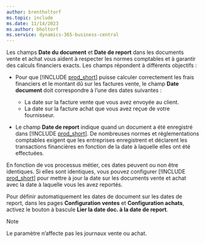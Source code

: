 ```yaml
---
author: brentholtorf
ms.topic: include
ms.date: 11/14/2023
ms.author: bholtorf
ms.service: dynamics-365-business-central
---
```


Les champs **Date du document** et **Date de report** dans les documents vente et achat vous aident à respecter les normes comptables et à garantir des calculs financiers exacts. Les champs répondent à différents objectifs :

- Pour que [!INCLUDE [prod_short](prod_short.md)] puisse calculer correctement les frais financiers et le montant dû sur les factures vente, le champ **Date document** doit correspondre à l’une des dates suivantes :

   - La date sur la facture vente que vous avez envoyée au client. 
   - La date sur la facture achat que vous avez reçue de votre fournisseur.
- Le champ **Date de report** indique quand un document a été enregistré dans [!INCLUDE [prod_short](prod_short.md)]. De nombreuses normes et réglementations comptables exigent que les entreprises enregistrent et déclarent les transactions financières en fonction de la date à laquelle elles ont été effectuées.

En fonction de vos processus métier, ces dates peuvent ou non être identiques. Si elles sont identiques, vous pouvez configurer [!INCLUDE [prod_short](prod_short.md)] pour mettre à jour la date sur les documents vente et achat avec la date à laquelle vous les avez reportés.  
  
Pour définir automatiquement les dates de document sur les dates de report, dans les pages **Configuration ventes** et **Configuration achats**, activez le bouton à bascule **Lier la date doc. à la date de report**.

> [!NOTE]
> Le paramètre n’affecte pas les journaux vente ou achat.